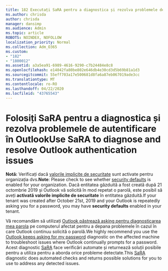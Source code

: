 ```yaml
---
title: 182 Executați SaRA pentru a diagnostica și rezolva problemele de autentificare Outlook
ms.author: chrisda
author: chrisda
manager: dansimp
ms.audience: Admin
ms.topic: article
ROBOTS: NOINDEX, NOFOLLOW
localization_priority: Normal
ms.collection: Adm_O365
ms.custom:
- "182"
- "1800012"
ms.assetid: a3a5ea91-6989-4616-9290-c7b24484e8c8
ms.openlocfilehash: e14042fa80be802e646db4e30cd3d5b69b81a1d3
ms.sourcegitcommit: 55eff703a17e500681d8fa6a87eb067019ade3cc
ms.translationtype: MT
ms.contentlocale: ro-RO
ms.lasthandoff: 04/22/2020
ms.locfileid: "43765543"
---
```

# <a name="use-sara-to-diagnose-and-resolve-outlook-authentication-issues"></a><span data-ttu-id="97afa-102">Folosiți SaRA pentru a diagnostica și rezolva problemele de autentificare în Outlook</span><span class="sxs-lookup"><span data-stu-id="97afa-102">Use SaRA to diagnose and resolve Outlook authentication issues</span></span>

<span data-ttu-id="97afa-103">**Notă:** Verificați dacă [valorile implicite de securitate](https://aka.ms/securitydefaults) sunt activate pentru organizația dvs.</span><span class="sxs-lookup"><span data-stu-id="97afa-103">**Note**: Please check to see whether [security defaults](https://aka.ms/securitydefaults) is enabled for your organization.</span></span> <span data-ttu-id="97afa-104">Dacă entitatea găzduită a fost creată după 21 octombrie 2019 și Outlook vă solicită în mod repetat o parolă, este posibil să aveți **activată valorile implicite de securitate** în entitatea găzduită.</span><span class="sxs-lookup"><span data-stu-id="97afa-104">If your tenant was created after October 21st, 2019 and your Outlook is repeatedly asking you for a password, you may have **security defaults** enabled in your tenant.</span></span>

<span data-ttu-id="97afa-105">Vă recomandăm să utilizați [Outlook păstrează asking pentru diagnosticarea mea parola](https://aka.ms/SaRA-OutlookPwdPrompt-Alchemy) pe computerul afectat pentru a depana problemele în cazul în care Outlook continuu solicită o parolă.</span><span class="sxs-lookup"><span data-stu-id="97afa-105">We highly recommend you use the [Outlook keeps asking for my password](https://aka.ms/SaRA-OutlookPwdPrompt-Alchemy) diagnostic on the affected machine to troubleshoot issues where Outlook continually prompts for a password.</span></span> <span data-ttu-id="97afa-106">Acest diagnostic [SaRA](https://diagnostics.office.com/#/) face verificări automate și returnează soluții posibile pentru a utiliza pentru a aborda orice probleme detectate.</span><span class="sxs-lookup"><span data-stu-id="97afa-106">This [SaRA](https://diagnostics.office.com/#/) diagnostic does automated checks and returns possible solutions for you to use to address any detected issues.</span></span>
